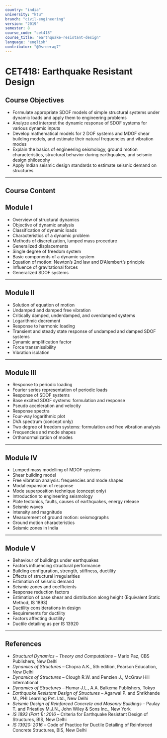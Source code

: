 ```yaml
---
country: "india"
university: "ktu"
branch: "civil-engineering"
version: "2019"
semester: 8
course_code: "cet418"
course_title: "earthquake-resistant-design"
language: "english"
contributor: "@9sreerag7"
---
```


# CET418: Earthquake Resistant Design

## Course Objectives

- Formulate appropriate SDOF models of simple structural systems under dynamic loads and apply them to engineering problems  
- Analyze and interpret the dynamic response of SDOF systems for various dynamic inputs  
- Develop mathematical models for 2 DOF systems and MDOF shear building models, and estimate their natural frequencies and vibration modes  
- Explain the basics of engineering seismology, ground motion characteristics, structural behavior during earthquakes, and seismic design philosophy  
- Apply Indian seismic design standards to estimate seismic demand on structures  

---

## Course Content

## Module I

- Overview of structural dynamics  
- Objective of dynamic analysis  
- Classification of dynamic loads  
- Characteristics of a dynamic problem  
- Methods of discretization, lumped mass procedure  
- Generalized displacements  
- Single degree of freedom system  
- Basic components of a dynamic system  
- Equation of motion: Newton’s 2nd law and D’Alembert’s principle  
- Influence of gravitational forces  
- Generalized SDOF systems  

---

## Module II

- Solution of equation of motion  
- Undamped and damped free vibration  
- Critically damped, underdamped, and overdamped systems  
- Logarithmic decrement  
- Response to harmonic loading  
- Transient and steady state response of undamped and damped SDOF systems  
- Dynamic amplification factor  
- Force transmissibility  
- Vibration isolation  

---

## Module III

- Response to periodic loading  
- Fourier series representation of periodic loads  
- Response of SDOF systems  
- Base excited SDOF systems: formulation and response  
- Pseudo acceleration and velocity  
- Response spectra  
- Four-way logarithmic plot  
- DVA spectrum (concept only)  
- Two degree of freedom systems: formulation and free vibration analysis  
- Frequencies and mode shapes  
- Orthonormalization of modes  

---

## Module IV

- Lumped mass modelling of MDOF systems  
- Shear building model  
- Free vibration analysis: frequencies and mode shapes  
- Modal expansion of response  
- Mode superposition technique (concept only)  
- Introduction to engineering seismology  
- Plate tectonics, faults, causes of earthquakes, energy release  
- Seismic waves  
- Intensity and magnitude  
- Measurement of ground motion: seismographs  
- Ground motion characteristics  
- Seismic zones in India  

---

## Module V

- Behaviour of buildings under earthquakes  
- Factors influencing structural performance  
- Building configuration, strength, stiffness, ductility  
- Effects of structural irregularities  
- Estimation of seismic demand  
- Seismic zones and coefficients  
- Response reduction factors  
- Estimation of base shear and distribution along height (Equivalent Static Method, IS 1893)  
- Ductility considerations in design  
- Requirements for ductility  
- Factors affecting ductility  
- Ductile detailing as per IS 13920  

---

## References

- *Structural Dynamics – Theory and Computations* – Mario Paz, CBS Publishers, New Delhi  
- *Dynamics of Structures* – Chopra A.K., 5th edition, Pearson Education, New Delhi  
- *Dynamics of Structures* – Clough R.W. and Penzien J., McGraw Hill International  
- *Dynamics of Structures* – Humar J.L., A.A. Balkema Publishers, Tokyo  
- *Earthquake Resistant Design of Structures* – Agarwal P. and Shrikhande M., PHI Learning Pvt. Ltd., New Delhi  
- *Seismic Design of Reinforced Concrete and Masonry Buildings* – Paulay T. and Priestley M.J.N., John Wiley & Sons Inc., New York  
- *IS 1893 (Part 1): 2016* – Criteria for Earthquake Resistant Design of Structures, BIS, New Delhi  
- *IS 13920: 2016* – Code of Practice for Ductile Detailing of Reinforced Concrete Structures, BIS, New Delhi  
